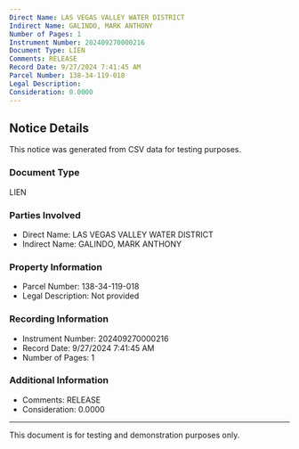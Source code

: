 ```yaml
---
Direct Name: LAS VEGAS VALLEY WATER DISTRICT
Indirect Name: GALINDO, MARK ANTHONY
Number of Pages: 1
Instrument Number: 202409270000216
Document Type: LIEN
Comments: RELEASE
Record Date: 9/27/2024 7:41:45 AM
Parcel Number: 138-34-119-018
Legal Description: 
Consideration: 0.0000
---
```


## Notice Details

This notice was generated from CSV data for testing purposes.

### Document Type
LIEN

### Parties Involved
- Direct Name: LAS VEGAS VALLEY WATER DISTRICT
- Indirect Name: GALINDO, MARK ANTHONY

### Property Information
- Parcel Number: 138-34-119-018
- Legal Description: Not provided

### Recording Information
- Instrument Number: 202409270000216
- Record Date: 9/27/2024 7:41:45 AM
- Number of Pages: 1

### Additional Information
- Comments: RELEASE
- Consideration: 0.0000

---

This document is for testing and demonstration purposes only.
